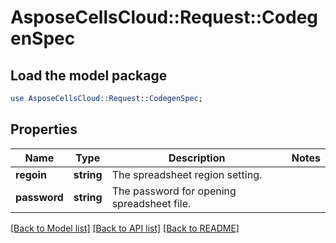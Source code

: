 # AsposeCellsCloud::Request::CodegenSpec 

## Load the model package
```perl
use AsposeCellsCloud::Request::CodegenSpec;
```

## Properties
Name | Type | Description | Notes
------------ | ------------- | ------------- | -------------
**regoin** | **string** | The spreadsheet region setting. |
**password** | **string** | The password for opening spreadsheet file. |  

[[Back to Model list]](../README.md#documentation-for-requests) [[Back to API list]](../README.md#documentation-for-api-endpoints) [[Back to README]](../README.md)

